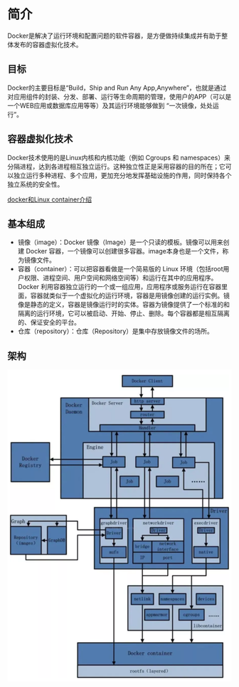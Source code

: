# 简介
Docker是解决了运行环境和配置问题的软件容器，是方便做持续集成并有助于整体发布的容器虚拟化技术。

## 目标
Docker的主要目标是“Build，Ship and Run Any App,Anywhere”，也就是通过对应用组件的封装、分发、部署、运行等生命周期的管理，使用户的APP（可以是一个WEB应用或数据库应用等等）及其运行环境能够做到 “一次镜像，处处运行”。 

## 容器虚拟化技术
Docker技术使用的是Linux内核和内核功能（例如 Cgroups 和 namespaces）来分隔进程，达到各进程相互独立运行。这种独立性正是采用容器的目的所在；它可以独立运行多种进程、多个应用，更加充分地发挥基础设施的作用，同时保持各个独立系统的安全性。

[docker和Linux container介绍](https://www.redhat.com/zh/topics/containers/what-is-docker)

## 基本组成
* 镜像（image）：Docker 镜像（Image）是一个只读的模板。镜像可以用来创建 Docker 容器，一个镜像可以创建很多容器。image本身也是一个文件，称为镜像文件。
* 容器（container）：可以把容器看做是一个简易版的 Linux 环境（包括root用户权限、进程空间、用户空间和网络空间等）和运行在其中的应用程序。Docker 利用容器独立运行的一个或一组应用，应用程序或服务运行在容器里面，容器就类似于一个虚拟化的运行环境，容器是用镜像创建的运行实例。镜像是静态的定义，容器是镜像运行时的实体。容器为镜像提供了一个标准的和隔离的运行环境，它可以被启动、开始、停止、删除。每个容器都是相互隔离的、保证安全的平台。
* 仓库（repository）：仓库（Repository）是集中存放镜像文件的场所。

## 架构
![简介+20230216134528](https://raw.githubusercontent.com/loli0con/picgo/master/images/%E7%AE%80%E4%BB%8B%2B20230216134528.png%2B2023-02-16-13-45-29)